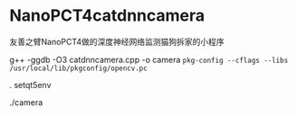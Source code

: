 # NanoPCT4catdnncamera

友善之臂NanoPCT4做的深度神经网络监测猫狗拆家的小程序

g++ -ggdb -O3 catdnncamera.cpp -o camera `pkg-config --cflags --libs /usr/local/lib/pkgconfig/opencv.pc`

. setqt5env

./camera
